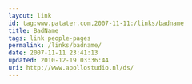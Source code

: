 ```yaml
---
layout: link
id: tag:www.patater.com,2007-11-11:/links/badname
title: BadName
tags: link people-pages
permalink: /links/badname/
date: 2007-11-11 23:41:13
updated: 2010-12-19 03:36:44
uri: http://www.apollostudio.nl/ds/
---
```

